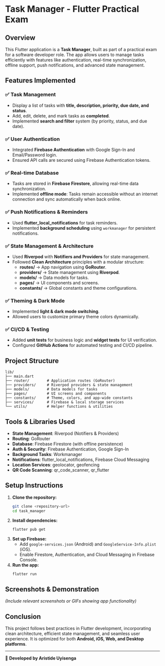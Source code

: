 # Task Manager - Flutter Practical Exam

## Overview
This Flutter application is a **Task Manager**, built as part of a practical exam for a software developer role. The app allows users to manage tasks efficiently with features like authentication, real-time synchronization, offline support, push notifications, and advanced state management.

## Features Implemented

### ✅ Task Management
- Display a list of tasks with **title, description, priority, due date, and status**.
- Add, edit, delete, and mark tasks as **completed**.
- Implemented **search and filter** system (by priority, status, and due date).

### ✅ User Authentication
- Integrated **Firebase Authentication** with Google Sign-In and Email/Password login.
- Ensured API calls are secured using Firebase Authentication tokens.

### ✅ Real-time Database
- Tasks are stored in **Firebase Firestore**, allowing real-time data synchronization.
- Implemented **offline mode**: Tasks remain accessible without an internet connection and sync automatically when back online.

### ✅ Push Notifications & Reminders
- Used **flutter_local_notifications** for task reminders.
- Implemented **background scheduling** using `workmanager` for persistent notifications.

### ✅ State Management & Architecture
- Used **Riverpod** with **Notifiers and Providers** for state management.
- Followed **Clean Architecture** principles with a modular structure:
  - **routes/** → App navigation using **GoRouter**.
  - **providers/** → State management using **Riverpod**.
  - **models/** → Data models for tasks.
  - **pages/** → UI components and screens.
  - **constants/** → Global constants and theme configurations.

### ✅ Theming & Dark Mode
- Implemented **light & dark mode switching**.
- Allowed users to customize primary theme colors dynamically.

### ✅ CI/CD & Testing
- Added **unit tests** for business logic and **widget tests** for UI verification.
- Configured **GitHub Actions** for automated testing and CI/CD pipeline.

## Project Structure
```
lib/
├── main.dart
├── router/        # Application routes (GoRouter)
├── providers/     # Riverpod providers & state management
├── models/        # Data models for tasks
├── pages/         # UI screens and components
├── constants/     # Theme, colors, and app-wide constants
├── services/      # Firebase & local storage services
└── utils/         # Helper functions & utilities
```

## Tools & Libraries Used
- **State Management**: Riverpod (Notifiers & Providers)
- **Routing**: GoRouter
- **Database**: Firebase Firestore (with offline persistence)
- **Auth & Security**: Firebase Authentication, Google Sign-In
- **Background Tasks**: Workmanager
- **Notifications**: flutter_local_notifications, Firebase Cloud Messaging
- **Location Services**: geolocator, geofencing
- **QR Code Scanning**: qr_code_scanner, qr_flutter

## Setup Instructions
1. **Clone the repository:**
   ```sh
   git clone <repository-url>
   cd task_manager
   ```
2. **Install dependencies:**
   ```sh
   flutter pub get
   ```
3. **Set up Firebase:**
   - Add `google-services.json` (Android) and `GoogleService-Info.plist` (iOS).
   - Enable Firestore, Authentication, and Cloud Messaging in Firebase Console.
4. **Run the app:**
   ```sh
   flutter run
   ```

## Screenshots & Demonstration
*(Include relevant screenshots or GIFs showing app functionality)*

## Conclusion
This project follows best practices in Flutter development, incorporating clean architecture, efficient state management, and seamless user experience. It is optimized for both **Android, iOS, Web, and Desktop platforms**.

---

🚀 **Developed by Aristide Uyisenga**

